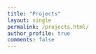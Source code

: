 ```yaml
---
title: "Projects"
layout: single
permalink: /projects.html/
author_profile: true
comments: false
---
```


